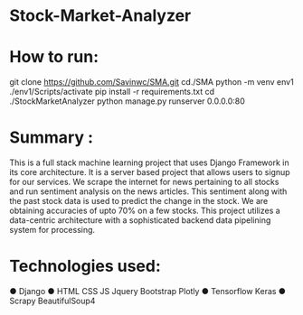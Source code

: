 # Stock-Market-Analyzer

# How to run:
git clone https://github.com/Savinwc/SMA.git
cd./SMA
python -m venv env1
./env1/Scripts/activate
pip install -r requirements.txt
cd ./StockMarketAnalyzer
python manage.py runserver 0.0.0.0:80

# Summary :
This is a full stack machine learning project that uses Django Framework in its core architecture. It is a server
based project that allows users to signup for our services. We scrape the internet for news pertaining to all stocks
and run sentiment analysis on the news articles. This sentiment along with the past stock data is used to predict
the change in the stock. We are obtaining accuracies of upto 70% on a few stocks. This project utilizes a data-centric architecture with a sophisticated backend data pipelining system for processing.

# Technologies used:
● Django
● HTML CSS JS Jquery Bootstrap Plotly
● Tensorflow Keras
● Scrapy BeautifulSoup4

